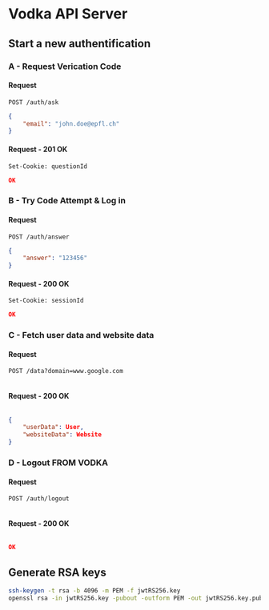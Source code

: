 # Vodka API Server

## Start a new authentification

### A - Request Verication Code

#### Request

```http
POST /auth/ask
```
```json
{
    "email": "john.doe@epfl.ch"
}
```

#### Request - 201 OK

```http
Set-Cookie: questionId
```
```json
OK
```

### B - Try Code Attempt & Log in

#### Request

```http
POST /auth/answer
```
```json
{
    "answer": "123456"
}
```

#### Request - 200 OK

```http
Set-Cookie: sessionId
```
```json
OK
```

### C - Fetch user data and website data

#### Request

```http
POST /data?domain=www.google.com
```
```json
```

#### Request - 200 OK

```http
```
```json
{
    "userData": User,
    "websiteData": Website
}
```

### D - Logout FROM VODKA

#### Request

```http
POST /auth/logout
```
```json
```

#### Request - 200 OK

```http
```
```json
OK
```

## Generate RSA keys

```bash
ssh-keygen -t rsa -b 4096 -m PEM -f jwtRS256.key
openssl rsa -in jwtRS256.key -pubout -outform PEM -out jwtRS256.key.pub
```

